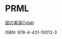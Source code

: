# PRML

[図の実装Colab](https://colab.research.google.com/drive/1vK13hNbUdfivmDnf_GWUE7T3iM0QPUTI?usp=sharing)  <br>


ISBN: 978-4-431-10013-3
